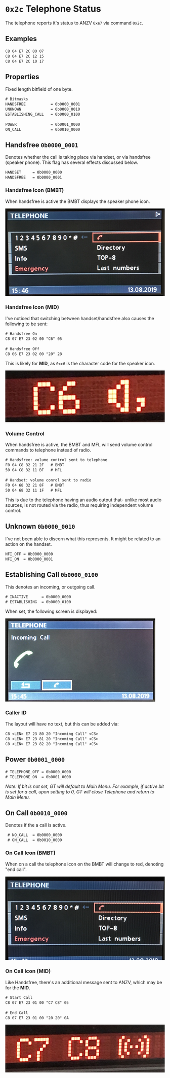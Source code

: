 # `0x2c` Telephone Status

The telephone reports it's status to ANZV `0xe7` via command `0x2c`.

## Examples

    C8 04 E7 2C 00 07
    C8 04 E7 2C 12 15
    C8 04 E7 2C 10 17 

## Properties

Fixed length bitfield of one byte.

    # Bitmasks
    HANDSFREE           = 0b0000_0001
    UNKNOWN             = 0b0000_0010
    ESTABLISHING_CALL   = 0b0000_0100
    
    POWER               = 0b0001_0000
    ON_CALL             = 0b0010_0000

## Handsfree `0b0000_0001`

Denotes whether the call is taking place via handset, or via handsfree (speaker phone). This flag has several effects discussed below.

    HANDSET     = 0b0000_0000
    HANDSFREE   = 0b0000_0001

### Handsfree Icon (BMBT)
When handsfree is active the BMBT displays the speaker phone icon.

![ALT TEXT](status/handsfree/handsfree_telephone.JPG)

### Handsfree Icon (MID)

I've noticed that switching between handset/handsfree also causes the following to be sent:

    # Handsfree On
    C8 07 E7 23 02 00 "C6" 05

    # Handsfree Off
    C8 06 E7 23 02 00 "20" 28

This is likely for **MID**, as `0xc6` is the character code for the speaker icon.

![ALT TEXT](status/handsfree/handsfree_char.JPG)

### Volume Control

When handsfree is active, the BMBT and MFL will send volume control commands to telephone instead of radio.

    # Handsfree: volume control sent to telephone
    F0 04 C8 32 21 2F   # BMBT
    50 04 C8 32 11 BF   # MFL
    
    # Handset: volume conrol sent to radio
    F0 04 68 32 21 8F   # BMBT
    50 04 68 32 11 1F   # MFL
    
This is due to the telephone having an audio output that- unlike most audio sources,  is not routed via the radio, thus requiring independent volume control.

## Unknown `0b0000_0010`

I've not been able to discern what this represents. It might be related to an action on the handset.

    NFI_OFF = 0b0000_0000
    NFI_ON  = 0b0000_0001

## Establishing Call `0b0000_0100`

This denotes an incoming, or outgoing call.
    
    # INACTIVE      = 0b0000_0000
    # ESTABLISHING  = 0b0000_0100

When set, the following screen is displayed:

![ALT TEXT](status/incoming/incoming_title.JPG)

### Caller ID

The layout will have no text, but this can be added via:

    C8 <LEN> E7 23 80 20 "Incoming Call" <CS>
    C8 <LEN> E7 23 81 20 "Incoming Call" <CS>
    C8 <LEN> E7 23 82 20 "Incoming Call" <CS>

## Power `0b0001_0000`

    # TELEPHONE_OFF = 0b0000_0000
    # TELEPHONE_ON  = 0b0001_0000

_Note: If bit is not set, GT will default to Main Menu. For example, if active bit is set for a call, upon setting to 0, GT will close Telephone and return to Main Menu._

## On Call `0b0010_0000`

Denotes if the a call is active.

     # NO_CALL  = 0b0000_0000
     # ON_CALL  = 0b0010_0000

### On Call Icon (BMBT)
When on a call the telephone icon on the BMBT will change to red, denoting "end call".

![ALT TEXT](status/active/active_telephone.JPG)

### On Call Icon (MID)
Like Handsfree, there's an additional message sent to ANZV, which may be for the **MID**.

    # Start Call
    C8 07 E7 23 01 00 "C7 C8" 05

    # End Call
    C8 07 E7 23 01 00 "20 20" 0A

![ALT TEXT](status/active/active_chars.JPG)
